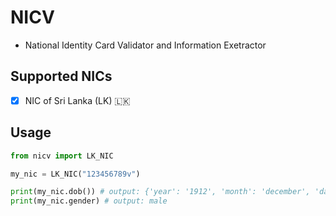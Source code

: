 ﻿# NICV
- National Identity Card Validator and Information Exetractor

## Supported NICs
- [x] NIC of Sri Lanka (LK) 🇱🇰

## Usage
```python
from nicv import LK_NIC

my_nic = LK_NIC("123456789v")

print(my_nic.dob()) # output: {'year': '1912', 'month': 'december', 'day': 10}
print(my_nic.gender) # output: male

```